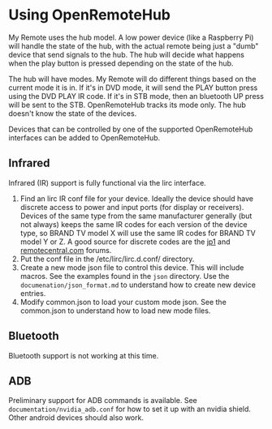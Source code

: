 # Using OpenRemoteHub

My Remote uses the hub model.  A low power device (like a Raspberry Pi) will handle the state of the hub, with the actual remote being just a "dumb" device that send signals to the hub.  The hub will decide what happens when the play button is pressed depending on the state of the hub.

The hub will have modes.  My Remote will do different things based on the current mode it is in.  If it's in DVD mode, it will send the PLAY button press using the DVD PLAY IR code.  If it's in STB mode, then an bluetooth UP press will be sent to the STB.  OpenRemoteHub tracks its mode only.  The hub doesn't know the state of the devices.

Devices that can be controlled by one of the supported OpenRemoteHub interfaces can be added to OpenRemoteHub.

## Infrared

Infrared (IR) support is fully functional via the lirc interface.

1. Find an lirc IR conf file for your device.  Ideally the device should have discrete access to power and input ports (for display or receivers).  Devices of the same type from the same manufacturer generally (but not always) keeps the same IR codes for each version of the device type, so BRAND TV model X will use the same IR codes for BRAND TV model Y or Z.  A good source for discrete codes are the [jp1](http://www.hifi-remote.com/forums/viewforum.php?f=25&sid=db546d7dec051a09a60b89f711ca1db8) and [remotecentral.com](http://www.remotecentral.com/cgi-bin/mboard/rc-discrete/list.cgi) forums.
1. Put the conf file in the /etc/lirc/lirc.d.conf/ directory.
1. Create a new mode json file to control this device.  This will include macros.  See the examples found in the `json` directory.  Use the `documenation/json_format.md` to understand how to create new device entries.
1. Modify common.json to load your custom mode json.  See the common.json to understand how to load new mode files.

## Bluetooth

Bluetooth support is not working at this time.

## ADB

Preliminary support for ADB commands is available.  See `documentation/nvidia_adb.conf` for how to set it up with an nvidia shield.  Other android devices should also work.
